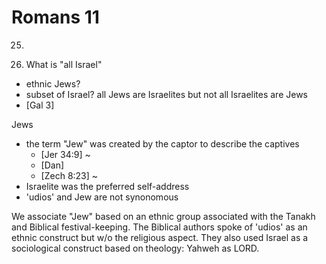 # Romans 11


25) 


26) What is "all Israel"
- ethnic Jews?
- subset of Israel?  all Jews are Israelites but not all Israelites are Jews
- [Gal 3]

Jews
- the term "Jew" was created by the captor to describe the captives
    - [Jer 34:9] ~ 
    - [Dan] 
    - [Zech 8:23] ~ 
- Israelite was the preferred self-address
- 'udios' and Jew are not synonomous

We associate "Jew" based on an ethnic group associated with the Tanakh and Biblical festival-keeping.
The Biblical authors spoke of 'udios' as an ethnic construct but w/o the religious aspect.
They also used Israel as a sociological construct based on theology: Yahweh as LORD.
